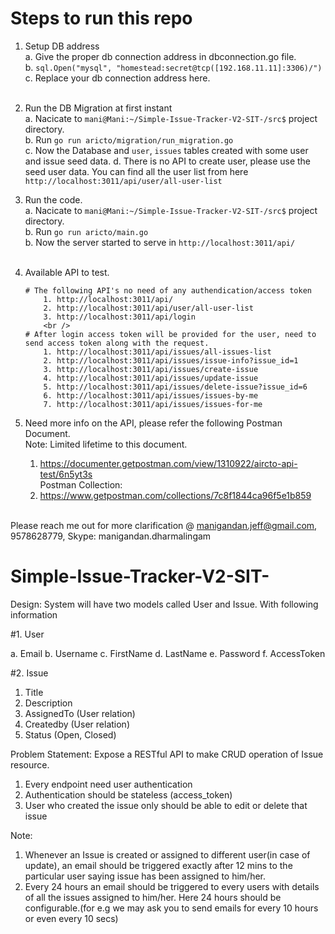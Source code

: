 # Steps to run this repo
1. Setup DB address<br />
	a. Give the proper db connection address in dbconnection.go file.<br />
	b. `sql.Open("mysql", "homestead:secret@tcp([192.168.11.11]:3306)/")`<br />
	c. Replace your db connection address here.<br /><br />	

2. Run the DB Migration at first instant<br />
	a. Nacicate to `mani@Mani:~/Simple-Issue-Tracker-V2-SIT-/src$` project directory.<br />
	b. Run `go run aricto/migration/run_migration.go`<br />
	c. Now the Database and `user`, `issues` tables created with some user and issue seed data.
	d. There is no API to create user, please use the seed user data. You can find all the user list from here `http://localhost:3011/api/user/all-user-list`

3. Run the code.<br />
	a. Nacicate to `mani@Mani:~/Simple-Issue-Tracker-V2-SIT-/src$` project directory.<br />
	b. Run `go run aricto/main.go`<br />
	b. Now the server started to serve in `http://localhost:3011/api/`<br /><br />

4. Available API to test.<br />
	```shell
	# The following API's no need of any authendication/access token
		1. http://localhost:3011/api/
		2. http://localhost:3011/api/user/all-user-list
		3. http://localhost:3011/api/login
		<br />
	# After login access token will be provided for the user, need to send access token along with the request.
		1. http://localhost:3011/api/issues/all-issues-list
		2. http://localhost:3011/api/issues/issue-info?issue_id=1
		3. http://localhost:3011/api/issues/create-issue
		4. http://localhost:3011/api/issues/update-issue
		5. http://localhost:3011/api/issues/delete-issue?issue_id=6
		6. http://localhost:3011/api/issues/issues-by-me
		7. http://localhost:3011/api/issues/issues-for-me
	```	
		

5. Need more info on the API, please refer the following Postman Document.<br />
	Note: Limited lifetime to this document.<br />
	1. https://documenter.getpostman.com/view/1310922/aircto-api-test/6n5yt3s<br />
	Postman Collection:<br />
	2. https://www.getpostman.com/collections/7c8f1844ca96f5e1b859<br /><br />

Please reach me out for more clarification @ manigandan.jeff@gmail.com, 9578628779, Skype: manigandan.dharmalingam 






# Simple-Issue-Tracker-V2-SIT-

Design:
System will have two models called User and Issue. With following information

#1. User <br />

a. Email
b. Username
c. FirstName
d. LastName
e. Password
f. AccessToken

#2. Issue
1. Title
2. Description
3. AssignedTo (User relation)
4. Createdby (User relation)
5. Status (Open, Closed)

Problem Statement:
Expose a RESTful API to make CRUD operation of Issue resource.
1. Every endpoint need user authentication
2. Authentication should be stateless (access_token)
3. User who created the issue only should be able to edit or delete that issue

Note:
1. Whenever an Issue is created or assigned to different user(in case of update), an email
should be triggered exactly after 12 mins to the particular user saying issue has been
assigned to him/her.
2. Every 24 hours an email should be triggered to every users with details of all the issues
assigned to him/her. Here 24 hours should be configurable.(for e.g we may ask you to
send emails for every 10 hours or even every 10 secs)
